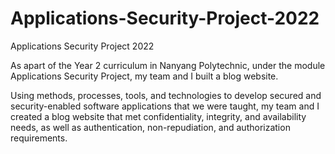 # Applications-Security-Project-2022
Applications Security Project 2022

As apart of the Year 2 curriculum in Nanyang Polytechnic, under the module Applications Security Project, my team and I built a blog website.

Using methods, processes, tools, and technologies to develop secured and security-enabled software applications that we were taught, my team and I created a blog website that met confidentiality, integrity, and availability needs, as well as authentication, non-repudiation, and authorization requirements.

